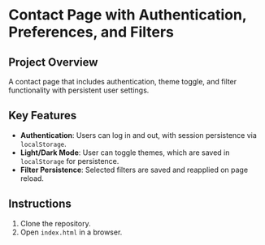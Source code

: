 # Contact Page with Authentication, Preferences, and Filters

## Project Overview
A contact page that includes authentication, theme toggle, and filter functionality with persistent user settings.

## Key Features
- **Authentication**: Users can log in and out, with session persistence via `localStorage`.
- **Light/Dark Mode**: User can toggle themes, which are saved in `localStorage` for persistence.
- **Filter Persistence**: Selected filters are saved and reapplied on page reload.

## Instructions
1. Clone the repository.
2. Open `index.html` in a browser.
